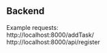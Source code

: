 ## Backend

Example requests: <br>
http://localhost:8000/addTask/ <br>
http://localhost:8000/api/register <br>

